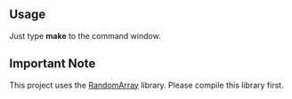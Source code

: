 ## Usage

Just type **make** to the command window.

## Important Note

This project uses the [RandomArray](https://github.com/ondergormez/SharedObjectBuildingMakefiles/tree/master/demo/01-cpp/01-library/libRandomArray/v1.0) library. Please compile this library first.